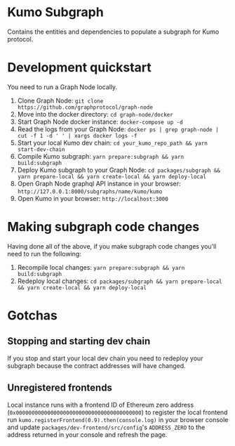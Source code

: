 # Kumo Subgraph

Contains the entities and dependencies to populate a subgraph for Kumo protocol.


# Development quickstart
You need to run a Graph Node locally.

1. Clone Graph Node: `git clone https://github.com/graphprotocol/graph-node`
2. Move into the docker directory: `cd graph-node/docker`
3. Start Graph Node docker instance: `docker-compose up -d`
4. Read the logs from your Graph Node: `docker ps | grep graph-node | cut -f 1 -d ' ' | xargs docker logs -f`
5. Start your local Kumo dev chain: `cd your_kumo_repo_path && yarn start-dev-chain`
6. Compile Kumo subgraph: `yarn prepare:subgraph && yarn build:subgraph`
7. Deploy Kumo subgraph to your Graph Node: `cd packages/subgraph && yarn prepare-local && yarn create-local && yarn deploy-local`
8. Open Graph Node graphql API instance in your browser: `http://127.0.0.1:8000/subgraphs/name/kumo/kumo`
9. Open Kumo in your browser: `http://localhost:3000`

# Making subgraph code changes
Having done all of the above, if you make subgraph code changes you'll need to run the following:
1. Recompile local changes: `yarn prepare:subgraph && yarn build:subgraph`
2. Redeploy local changes: `cd packages/subgraph && yarn prepare-local && yarn create-local && yarn deploy-local`

# Gotchas

## Stopping and starting dev chain
If you stop and start your local dev chain you need to redeploy your subgraph because the contract addresses will have changed.

## Unregistered frontends
Local instance runs with a frontend ID of Ethereum zero address (`0x0000000000000000000000000000000000000000`) to register the local frontend run `kumo.registerFrontend(0.9).then(console.log)` in your browser console and update `packages/dev-frontend/src/config`'s `ADDRESS_ZERO` to the address returned in your console and refresh the page.